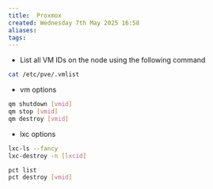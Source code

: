 ```yaml
---
title:  Proxmox
created: Wednesday 7th May 2025 16:58
aliases: 
tags: 
---
```

- List all VM IDs on the node using the following command

```bash
cat /etc/pve/.vmlist
```

- vm options

```bash
qm shutdown [vmid]
qm stop [vmid]
qm destroy [vmid]
```

- lxc options

```bash
lxc-ls --fancy
lxc-destroy -n [lxcid]

pct list
pct destroy [vmid]
```